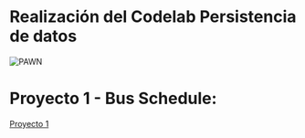 Realización del Codelab Persistencia de datos
=============================
![PAWN](https://github.com/SaraSanGar/pamn/assets/91456877/d5f300d3-4c71-4f95-bfc8-fad8ef9d52eb)


Proyecto 1 - Bus Schedule: 
============================
<a href="https://github.com/SaraSanGar/pamn/tree/main/Práctica%206%20-%20Persistencia%20de%20datos/basic-android-kotlin-compose-training-bus-schedule-app-main">Proyecto 1</a>

